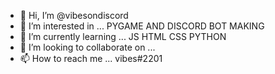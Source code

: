 - 👋 Hi, I’m @vibesondiscord
- 👀 I’m interested in ... PYGAME AND DISCORD BOT MAKING
- 🌱 I’m currently learning ... JS HTML CSS PYTHON
- 💞️ I’m looking to collaborate on ... 
- 📫 How to reach me ... vibes#2201

<!---
vibesondiscord/vibesondiscord is a ✨ special ✨ repository because its `README.md` (this file) appears on your GitHub profile.
You can click the Preview link to take a look at your changes.
--->

